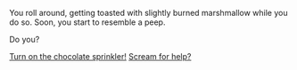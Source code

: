 You roll around, getting toasted with slightly burned marshmallow while
you do so.  Soon, you start to resemble a peep.

Do you?

[Turn on the chocolate sprinkler!](../sprinkler/eating-chocolate.md)
[Scream for help?](../sleep/scream-help/scream-help.md)
